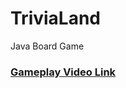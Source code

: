 # TriviaLand
 Java Board Game
### [Gameplay Video Link](https://www.youtube.com/watch?v=KgigzvGN4uw&t=218s&ab_channel=EgemenEngin)
